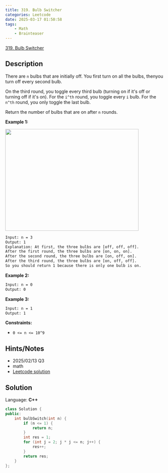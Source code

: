 ```yaml
---
title: 319. Bulb Switcher
categories: Leetcode
date: 2025-03-17 01:50:58
tags:
    - Math
    - Brainteaser
---
```


[319. Bulb Switcher](https://leetcode.com/problems/bulb-switcher/description/?envType=company&envId=linkedin&favoriteSlug=linkedin-three-months)

## Description

There are `n` bulbs that are initially off. You first turn on all the bulbs, thenyou turn off every second bulb.

On the third round, you toggle every third bulb (turning on if it's off or turning off if it's on). For the `i^th` round, you toggle every `i` bulb. For the `n^th` round, you only toggle the last bulb.

Return the number of bulbs that are on after `n` rounds.

**Example 1:**

<img alt="" src="https://assets.leetcode.com/uploads/2020/11/05/bulb.jpg" style="width: 421px; height: 321px;">

```bash
Input: n = 3
Output: 1
Explanation: At first, the three bulbs are [off, off, off].
After the first round, the three bulbs are [on, on, on].
After the second round, the three bulbs are [on, off, on].
After the third round, the three bulbs are [on, off, off].
So you should return 1 because there is only one bulb is on.
```

**Example 2:**

```bash
Input: n = 0
Output: 0
```

**Example 3:**

```bash
Input: n = 1
Output: 1
```

**Constraints:**

- `0 <= n <= 10^9`

## Hints/Notes

- 2025/02/13 Q3
- math
- [Leetcode solution](https://leetcode.com/problems/bulb-switcher/editorial/?envType=company&envId=linkedin&favoriteSlug=linkedin-three-months)

## Solution

Language: **C++**

```C++
class Solution {
public:
    int bulbSwitch(int n) {
        if (n <= 1) {
            return n;
        }
        int res = 1;
        for (int j = 2; j * j <= n; j++) {
            res++;
        }
        return res;
    }
};
```
